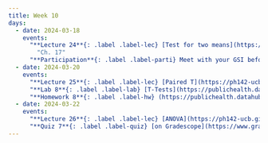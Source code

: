 ```yaml
---
title: Week 10
days:
  - date: 2024-03-18
    events:
      "**Lecture 24**{: .label .label-lec} [Test for two means](https://ph142-ucb.github.io/sp24/src/lec/flavors-of-t.pdf) ([Recording](https://bcourses.berkeley.edu/courses/1532521/pages/two-sample-t))":
        "Ch. 17"
      "**Participation**{: .label .label-parti} Meet with your GSI before submitting Part II ":
  - date: 2024-03-20
    events:
      "**Lecture 25**{: .label .label-lec} [Paired T](https://ph142-ucb.github.io/sp24/src/lec/paired-t.pdf) ":
      "**Lab 8**{: .label .label-lab} [T-Tests](https://publichealth.datahub.berkeley.edu/hub/user-redirect/git-pull?repo=https%3A%2F%2Fgithub.com%2Fph142-ucb%2Fph142-sp24&urlpath=rstudio%2F&branch=main) (Due Apr. 2nd)":
      "**Homework 8**{: .label .label-hw} (https://publichealth.datahub.berkeley.edu/hub/user-redirect/git-pull?repo=https%3A%2F%2Fgithub.com%2Fph142-ucb%2Fph142-sp24&urlpath=rstudio%2F&branch=main)":
  - date: 2024-03-22
    events:
      "**Lecture 26**{: .label .label-lec} [ANOVA](https://ph142-ucb.github.io/sp24/src/lec/anova.pdf) ": 
      "**Quiz 7**{: .label .label-quiz} [on Gradescope](https://www.gradescope.com/courses/704333) (Due Mar. 23rd, 12PM noon PST)":
---
```

